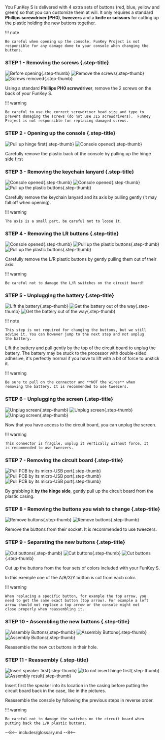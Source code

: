 You FunKey S is delivered with 4 extra sets of buttons (red, blue,
yellow and green) so that you can customize them at will. It only
requires a standard **Phillips screwdriver (PH0)**, **tweezers** and a
**knife or scissors** for cutting up the plastic holding the new
buttons together.

!!! note

    Be careful when opening up the console. FunKey Project is not
    responsible for any damage done to your console when changing the
    buttons.

### **STEP 1 - Removing the screws** {.step-title}

![Before opening](/assets/images/disassembly/IMG_8800.jpg){.step-thumb}
![Remove the screws](/assets/images/disassembly/IMG_8801.jpg){.step-thumb}
![Screws removed](/assets/images/disassembly/IMG_8803.jpg){.step-thumb}

Using a standard **Phillips PH0 screwdriver**, remove the 2 screws on
the back of your FunKey S.

!!! warning

    Be careful to use the correct screwdriver head size and type to
    prevent damaging the screws (do not use JIS screwdrivers).  FunKey
    Project is not responsible for replacing damaged screws.

### **STEP 2 - Opening up the console** {.step-title}

![Pull up hinge first](/assets/images/disassembly/IMG_8848.jpg){.step-thumb}
![Console opened](/assets/images/disassembly/IMG_8989.jpg){.step-thumb}

Carefully remove the plastic back of the console by pulling up the
hinge side first

### **STEP 3 - Removing the keychain lanyard** {.step-title}

![Console opened](/assets/images/disassembly/IMG_8994.jpg){.step-thumb}
![Console opened](/assets/images/disassembly/IMG_8993.jpg){.step-thumb}
![Pull up the plastic buttons](/assets/images/disassembly/IMG_8896.jpg){.step-thumb}

Carefully remove the keychain lanyard and its axis by pulling gently
(it may fall off when opening).

!!! warning

    The axis is a small part, be careful not to loose it.

### **STEP 4 - Removing the LR buttons** {.step-title}

![Console opened](/assets/images/disassembly/IMG_8846.jpg){.step-thumb}
![Pull up the plastic buttons](/assets/images/disassembly/IMG_8844.jpg){.step-thumb}
![Pull up the plastic buttons](/assets/images/disassembly/IMG_8900.jpg){.step-thumb}

Carefully remove the L/R plastic buttons by gently pulling them out of
their axis

!!! warning

    Be careful not to damage the L/R switches on the circuit board!

### **STEP 5 - Unplugging the battery** {.step-title}

![Lift the battery](/assets/images/disassembly/IMG_8818.jpg){.step-thumb}
![Get the battery out of the way](/assets/images/disassembly/IMG_8828.jpg){.step-thumb}
![Get the battery out of the way](/assets/images/disassembly/IMG_8986_arrow.jpg){.step-thumb}

!!! note

    This step is not required for changing the buttons, but we still
    advise it. You can however jump to the next step and not unplug
    the battery.

Lift the battery and pull gently by the top of the circuit board to
unplug the battery. The battery may be stuck to the processor with
double-sided adhesive, it's perfectly normal if you have to lift with
a bit of force to unstick it.

!!! warning

    Be sure to pull on the connector and **NOT the wires** when
    removing the battery. It is recommended to use tweezers.

### **STEP 6 - Unplugging the screen** {.step-title}

![Unplug screen](/assets/images/disassembly/IMG_8964.jpg){.step-thumb}
![Unplug screen](/assets/images/disassembly/IMG_8963.jpg){.step-thumb}
![Unplug screen](/assets/images/disassembly/IMG_8938.jpg){.step-thumb}

Now that you have access to the circuit board, you can unplug the screen. 

!!! warning

    This connector is fragile, unplug it vertically without force. It
    is recommended to use tweezers.

### **STEP 7 - Removing the circuit board** {.step-title}

![Pull PCB by its micro-USB port](/assets/images/disassembly/IMG_8942.jpg){.step-thumb}
![Pull PCB by its micro-USB port](/assets/images/disassembly/IMG_8943.jpg){.step-thumb}
![Pull PCB by its micro-USB port](/assets/images/disassembly/IMG_8902.jpg){.step-thumb}

By grabbing it **by the hinge side**, gently pull up the circuit board
from the plastic casing.

### **STEP 8 - Removing the buttons you wish to change** {.step-title}

![Remove buttons](/assets/images/disassembly/IMG_8934.jpg){.step-thumb}
![Remove buttons](/assets/images/disassembly/IMG_8905.jpg){.step-thumb}

Remove the buttons from their socket. It is recommended to use
tweezers.

### **STEP 9 - Separating the new buttons** {.step-title}

![Cut buttons](/assets/images/disassembly/IMG_8892.jpg){.step-thumb}
![Cut buttons](/assets/images/disassembly/IMG_8923.jpg){.step-thumb}
![Cut buttons](/assets/images/disassembly/IMG_8929.jpg){.step-thumb}

Cut up the buttons from the four sets of colors included with your
FunKey S.

In this exemple one of the A/B/X/Y button is cut from each color.

!!! warning

    When replacing a specific button, for example the top arrow, you
    need to get the same exact button (top arrow). For example a left
    arrow should not replace a top arrow or the console might not
    close properly when reassembling it.

### **STEP 10 - Assembling the new buttons** {.step-title}

![Assembly Buttons](/assets/images/disassembly/IMG_8910.jpg){.step-thumb}
![Assembly Buttons](/assets/images/disassembly/IMG_8915.jpg){.step-thumb}
![Assembly Buttons](/assets/images/disassembly/IMG_8945.jpg){.step-thumb}

Reassemble the new cut buttons in their hole.

### **STEP 11 - Reassembly** {.step-title}

![Insert speaker first](/assets/images/disassembly/IMG_9013_YES.jpg){.step-thumb}
![Do not insert hinge first](/assets/images/disassembly/IMG_9015_NO.jpg){.step-thumb}
![Assembly result](/assets/images/disassembly/IMG_8891.jpg){.step-thumb}

Insert first the speaker into its location in the casing before
putting the circuit board back in the case, like in the pictures.

Reassemble the console by following the previous steps in reverse
order.

!!! warning

    Be careful not to damage the switches on the circuit board when
    putting back the L/R plastic buttons.

--8<--
includes/glossary.md
--8<--
